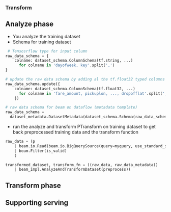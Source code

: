 ### Transform

## Analyze phase
- You analyze the training dataset
- Schema for training dataset
~~~python
 # Tensosrflow type for input column
raw_data_schema = {
	colname: dataset_schema.ColumnSchema(tf.string, ...)
	  for colname in 'dayofweek, key'.split(',')
}

# update the raw data schema by adding al the tf.float32 typed columns
raw_data_schema.update({
	colname: dataset_schema.ColumnSchema(tf.float32, ...)
	  for colname in 'fare_amount, pickuplon, ..., dropofflat'.split(',')
	})

# raw data schema for beam on dataflow (metadata template)
raw_data_schema = 
  dataset_metadata.DatasetMetadata(dataset_schema.Schema(raw_data_schema))
~~~

- run the analyze and transform PTransform on training dataset to get back preprocessed training data and the transform function
~~~python
raw_data = (p
	| beam.io.Read(beam.io.BigQuerySource(query=myquery, use_standard_sql=True))
	| beam.Filter(is_valid)
	)

transformed_dataset, transform_fn = ((raw_data, raw_data_metadata))
    | beam_impl.AnalyzeAndTransformDataset(preprocess))
~~~

## Transform phase


## Supporting serving




